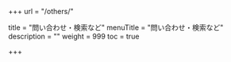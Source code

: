 +++
url = "/others/"

title = "問い合わせ・検索など"
menuTitle = "問い合わせ・検索など"
description = ""
weight = 999
toc = true

+++
